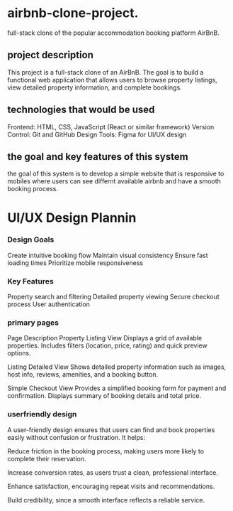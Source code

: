 # airbnb-clone-project.
 full-stack clone of the popular accommodation booking platform AirBnB. 

## project description 
This project is a full-stack clone of an AirBnB. The goal is to build a functional web application that allows users to browse property listings, view detailed property information, and complete bookings. 

## technologies that would be used 
Frontend: HTML, CSS, JavaScript (React or similar framework)
Version Control: Git and GitHub
Design Tools: Figma for UI/UX design


## the goal and key features of this system 
the goal of this system is to develop a simple website that is responsive to mobiles where users can see differnt available airbnb and have a smooth booking process.

# UI/UX Design Plannin 

### Design Goals
Create intuitive booking flow
Maintain visual consistency
Ensure fast loading times
Prioritize mobile responsiveness

### Key Features
Property search and filtering
Detailed property viewing
Secure checkout process
User authentication


### primary pages 
Page	                       Description
Property Listing View	       Displays a grid of available properties. Includes filters (location, price, rating) and quick preview options.

Listing Detailed View	        Shows detailed property information such as images, host info, reviews, amenities, and a booking button.


Simple Checkout View	        Provides a simplified booking form for payment and confirmation. Displays summary of booking details and total price.


### userfriendly design 

A user-friendly design ensures that users can find and book properties easily without confusion or frustration.
It helps:

Reduce friction in the booking process, making users more likely to complete their reservation.

Increase conversion rates, as users trust a clean, professional interface.

Enhance satisfaction, encouraging repeat visits and recommendations.

Build credibility, since a smooth interface reflects a reliable service.